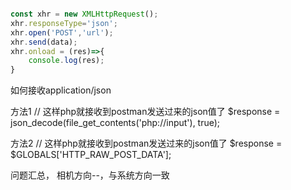 ```js

const xhr = new XMLHttpRequest();
xhr.responseType='json';
xhr.open('POST','url');
xhr.send(data);
xhr.onload = (res)=>{
	console.log(res);
}
```
如何接收application/json

方法1
// 这样php就接收到postman发送过来的json值了
$response = json_decode(file_get_contents('php://input'), true);

方法2
// 这样php就接收到postman发送过来的json值了
$response = $GLOBALS['HTTP_RAW_POST_DATA'];


问题汇总，
相机方向--，与系统方向一致
